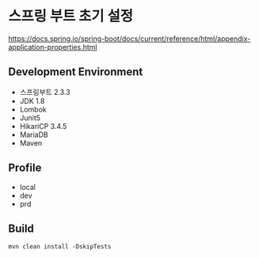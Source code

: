 # 스프링 부트 초기 설정
https://docs.spring.io/spring-boot/docs/current/reference/html/appendix-application-properties.html 

## Development Environment
- 스프링부트 2.3.3
- JDK 1.8
- Lombok
- Junit5
- HikariCP 3.4.5
- MariaDB
- Maven

## Profile
- local
- dev
- prd

## Build
```
mvn clean install -DskipTests
```
